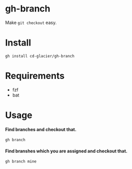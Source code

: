 # gh-branch

Make `git checkout` easy.

# Install

```
gh install cd-glacier/gh-branch
```

# Requirements

- fzf
- bat

# Usage

#### Find branches and checkout that.

```
gh branch
```

#### Find branshes which you are assigned and checkout that.


```
gh branch mine
```

